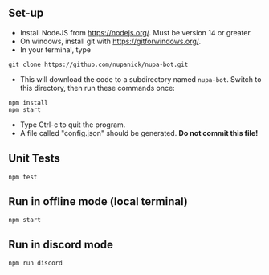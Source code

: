 ## Set-up

- Install NodeJS from https://nodejs.org/. Must be version 14 or greater.
- On windows, install git with https://gitforwindows.org/.
- In your terminal, type
```
git clone https://github.com/nupanick/nupa-bot.git
```
- This will download the code to a subdirectory named `nupa-bot`. Switch to this directory, then run these commands once:
```
npm install
npm start
```
- Type Ctrl-c to quit the program.
- A file called "config.json" should be generated. **Do not commit this file!**

## Unit Tests

```
npm test
```

## Run in offline mode (local terminal)

```
npm start
```

## Run in discord mode

```
npm run discord
```